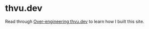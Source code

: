 # thvu.dev

Read through [Over-engineering thvu.dev](https://www.thvu.dev/blog/over-engineering-thvu-dev) to learn how I built this site.
